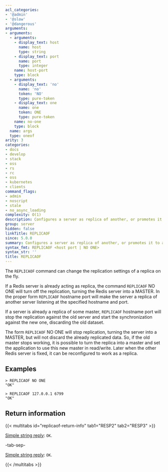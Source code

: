 ```yaml
---
acl_categories:
- '@admin'
- '@slow'
- '@dangerous'
arguments:
- arguments:
  - arguments:
    - display_text: host
      name: host
      type: string
    - display_text: port
      name: port
      type: integer
    name: host-port
    type: block
  - arguments:
    - display_text: 'no'
      name: 'no'
      token: 'NO'
      type: pure-token
    - display_text: one
      name: one
      token: ONE
      type: pure-token
    name: no-one
    type: block
  name: args
  type: oneof
arity: 3
categories:
- docs
- develop
- stack
- oss
- rs
- rc
- oss
- kubernetes
- clients
command_flags:
- admin
- noscript
- stale
- no_async_loading
complexity: O(1)
description: Configures a server as replica of another, or promotes it to a master.
group: server
hidden: false
linkTitle: REPLICAOF
since: 5.0.0
summary: Configures a server as replica of another, or promotes it to a master.
syntax_fmt: REPLICAOF <host port | NO ONE>
syntax_str: ''
title: REPLICAOF
---
```

The `REPLICAOF` command can change the replication settings of a replica on the fly.

If a Redis server is already acting as replica, the command `REPLICAOF` NO ONE will turn off the replication, turning the Redis server into a MASTER.  In the proper form `REPLICAOF` hostname port will make the server a replica of another server listening at the specified hostname and port.

If a server is already a replica of some master, `REPLICAOF` hostname port will stop the replication against the old server and start the synchronization against the new one, discarding the old dataset.

The form `REPLICAOF` NO ONE will stop replication, turning the server into a MASTER, but will not discard the already replicated data. So, if the old master stops working, it is possible to turn the replica into a master and set the application to use this new master in read/write. Later when the other Redis server is fixed, it can be reconfigured to work as a replica.

## Examples

```
> REPLICAOF NO ONE
"OK"

> REPLICAOF 127.0.0.1 6799
"OK"
```

## Return information

{{< multitabs id="replicaof-return-info" 
    tab1="RESP2" 
    tab2="RESP3" >}}

[Simple string reply](../../develop/reference/protocol-spec#simple-strings): `OK`.

-tab-sep-

[Simple string reply](../../develop/reference/protocol-spec#simple-strings): `OK`.

{{< /multitabs >}}
